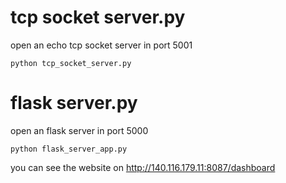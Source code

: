 
# tcp socket server.py
open an echo tcp socket server in port 5001
```
python tcp_socket_server.py
```

# flask server.py
open an flask server in port 5000
```
python flask_server_app.py
```
you can see the website on http://140.116.179.11:8087/dashboard